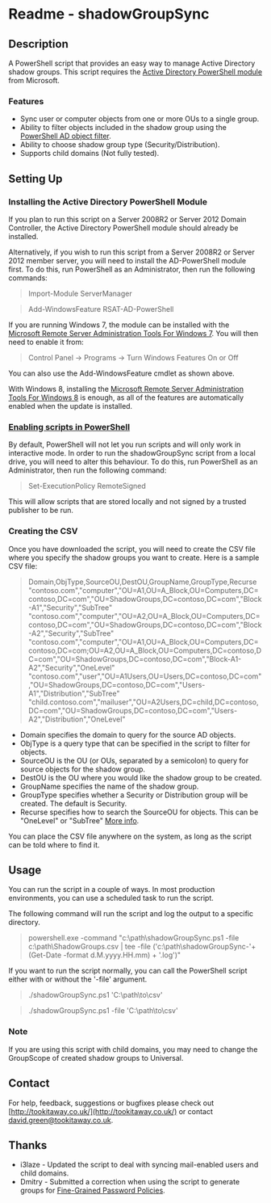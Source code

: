 Readme - shadowGroupSync
====================

Description
---------------------

A PowerShell script that provides an easy way to manage Active Directory shadow groups. 
This script requires the [Active Directory PowerShell module](http://technet.microsoft.com/en-us/library/ee617195.aspx) from Microsoft.

### Features

- Sync user or computer objects from one or more OUs to a single group.
- Ability to filter objects included in the shadow group using the [PowerShell AD object filter](http://technet.microsoft.com/en-us/library/hh531527).
- Ability to choose shadow group type (Security/Distribution).
- Supports child domains (Not fully tested).

Setting Up
---------------------

### Installing the Active Directory PowerShell Module

If you plan to run this script on a Server 2008R2 or Server 2012 Domain Controller, the Active Directory PowerShell module should already be installed.

Alternatively, if you wish to run this script from a Server 2008R2 or Server 2012 member server, you will need to install the AD-PowerShell module first. To do this, run PowerShell as an Administrator, then run the following commands:

> Import-Module ServerManager

> Add-WindowsFeature RSAT-AD-PowerShell

If you are running Windows 7, the module can be installed with the [Microsoft Remote Server Administration Tools For Windows 7](http://www.microsoft.com/en-us/download/details.aspx?id=7887). 
You will then need to enable it from:

> Control Panel -> Programs -> Turn Windows Features On or Off

You can also use the Add-WindowsFeature cmdlet as shown above.

With Windows 8, installing the [Microsoft Remote Server Administration Tools For Windows 8](http://www.microsoft.com/en-gb/download/details.aspx?id=28972) is enough, as all of the features are automatically enabled when the update is installed.

### [Enabling scripts in PowerShell](http://technet.microsoft.com/en-us/library/hh849812.aspx)

By default, PowerShell will not let you run scripts and will only work in interactive mode. In order to run the shadowGroupSync script from a local drive, you will need to alter this behaviour. To do this, run PowerShell as an Administrator, then run the following command:

> Set-ExecutionPolicy RemoteSigned

This will allow scripts that are stored locally and not signed by a trusted publisher to be run.

### Creating the CSV

Once you have downloaded the script, you will need to create the CSV file where you specify the shadow groups you want to create. Here is a sample CSV file:

> Domain,ObjType,SourceOU,DestOU,GroupName,GroupType,Recurse
> "contoso.com","computer","OU=A1,OU=A_Block,OU=Computers,DC=contoso,DC=com","OU=ShadowGroups,DC=contoso,DC=com","Block-A1","Security","SubTree"
> "contoso.com","computer","OU=A2,OU=A_Block,OU=Computers,DC=contoso,DC=com","OU=ShadowGroups,DC=contoso,DC=com","Block-A2","Security","SubTree"
> "contoso.com","computer","OU=A1,OU=A_Block,OU=Computers,DC=contoso,DC=com;OU=A2,OU=A_Block,OU=Computers,DC=contoso,DC=com","OU=ShadowGroups,DC=contoso,DC=com","Block-A1-A2","Security","OneLevel"
> "contoso.com","user","OU=A1Users,OU=Users,DC=contoso,DC=com","OU=ShadowGroups,DC=contoso,DC=com","Users-A1","Distribution","SubTree"
> "child.contoso.com","mailuser","OU=A2Users,DC=child,DC=contoso,DC=com","OU=ShadowGroups,DC=contoso,DC=com","Users-A2","Distribution","OneLevel"

- Domain specifies the domain to query for the source AD objects.
- ObjType is a query type that can be specified in the script to filter for objects.
- SourceOU is the OU (or OUs, separated by a semicolon) to query for source objects for the shadow group.
- DestOU is the OU where you would like the shadow group to be created.
- GroupName specifies the name of the shadow group.
- GroupType specifies whether a Security or Distribution group will be created. The default is Security.
- Recurse specifies how to search the SourceOU for objects. This can be "OneLevel" or "SubTree" [More info](http://technet.microsoft.com/en-us/library/ee617241.aspx).

You can place the CSV file anywhere on the system, as long as the script can be told where to find it.

Usage
---------------------

You can run the script in a couple of ways. In most production environments, you can use a scheduled task to run the script.

The following command will run the script and log the output to a specific directory.

> powershell.exe -command "c:\path\shadowGroupSync.ps1 -file c:\path\ShadowGroups.csv | tee -file ('c:\path\shadowGroupSync-'+ (Get-Date -format d.M.yyyy.HH.mm) + '.log')"

If you want to run the script normally, you can call the PowerShell script either with or without the '-file' argument.

> ./shadowGroupSync.ps1 'C:\path\to\csv'

> ./shadowGroupSync.ps1 -file 'C:\path\to\csv'

### Note
If you are using this script with child domains, you may need to change the GroupScope of created shadow groups to Universal.

Contact
---------------------

For help, feedback, suggestions or bugfixes please check out [http://tookitaway.co.uk/](http://tookitaway.co.uk/) or contact david.green@tookitaway.co.uk.

Thanks
---------------------

- i3laze - Updated the script to deal with syncing mail-enabled users and child domains.
- Dmitry - Submitted a correction when using the script to generate groups for [Fine-Grained Password Policies](http://technet.microsoft.com/en-us/library/cc770394).
